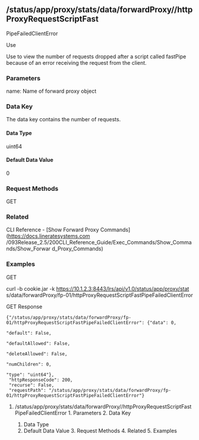 ## /status/app/proxy/stats/data/forwardProxy/<name>/httpProxyRequestScriptFast
PipeFailedClientError

Use

Use to view the number of requests dropped after a script called fastPipe
because of an error receiving the request from the client.

### Parameters

name: Name of forward proxy object

### Data Key

The data key contains the number of requests.

#### Data Type

uint64

#### Default Data Value

0

### Request Methods

GET

### Related

CLI Reference - [Show Forward Proxy Commands](https://docs.lineratesystems.com
/093Release_2.5/200CLI_Reference_Guide/Exec_Commands/Show_Commands/Show_Forwar
d_Proxy_Commands)

### Examples

GET

curl -b cookie.jar -k https://10.1.2.3:8443/lrs/api/v1.0/status/app/proxy/stat
s/data/forwardProxy/fp-01/httpProxyRequestScriptFastPipeFailedClientError

GET Response

    
    {"/status/app/proxy/stats/data/forwardProxy/fp-01/httpProxyRequestScriptFastPipeFailedClientError": {"data": 0,
                                                                                                          "default": False,
                                                                                                          "defaultAllowed": False,
                                                                                                          "deleteAllowed": False,
                                                                                                          "numChildren": 0,
                                                                                                          "type": "uint64"},
     "httpResponseCode": 200,
     "recurse": False,
     "requestPath": "/status/app/proxy/stats/data/forwardProxy/fp-01/httpProxyRequestScriptFastPipeFailedClientError"}
    

  1. /status/app/proxy/stats/data/forwardProxy/<name>/httpProxyRequestScriptFastPipeFailedClientError
    1. Parameters
    2. Data Key
      1. Data Type
      2. Default Data Value
    3. Request Methods
    4. Related
    5. Examples

